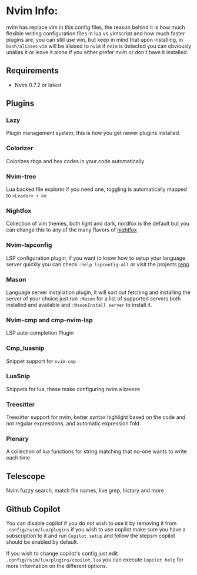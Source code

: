 # Nvim Info:

nvim has replace vim in this config files, the reason behind it is how much flexible writing configuration
files in lua vs vimscript and how much faster plugins are, you can still use vim, but keep in mind that upon
installing, in `bash/aliases` `vim` will be aliased to `nvim` if `nvim` is detected you can obviously unalias
it or leave it alone if you either prefer nvim or don't have it installed.

## Requirements

- Nvim 0.7.2 or latest

## Plugins

### Lazy

Plugin management system, this is how you get newer plugins installed.

### Colorizer

Colorizes rbga and hex codes in your code automatically

### Nvim-tree

Lua backed file explorer if you need one, toggling is automatically mapped to `<Leader> + ee`

### Nightfox

Collection of vim themes, both light and dark, nordfox is the default but you can change this to any of
the many flavors of [nightfox](https://github.com/EdenEast/nightfox.nvim#nightfox-1)

### Nvim-lspconfig

LSP configuration plugin, if you want to know how to setup your language server quickly you can check
`:help lspconfig-all` or visit the projects [repo](https://github.com/neovim/nvim-lspconfig)

### Mason

Language server installation plugin, it will sort out fetching and installing the server of your choice
just run `:Mason` for a list of supported servers both installed and available and `:MasonInstall server`
to install it.

### Nvim-cmp and cmp-nvim-lsp

LSP auto-completion Plugin

### Cmp_luasnip

Snippet support for `nvim-cmp`

### LuaSnip

Snippets for lua, these make configuring nvim a breeze

### Treesitter

Treesitter support for nvim, better syntax highlight based on the code and not regular expressions, and
automatic expression fold.

### Plenary

A collection of lua functions for string matching that no-one wants to write each time

## Telescope

Nvim fuzzy search, match file names, live grep, history and more

## Github Copilot

You can disable copilot if you do not wish to use it by removing it from `.config/nvim/lua/plugins`
if you wish to use copilot make sure you have a subscription to it and run `Copilot setup`
and follow the stepsm copilot should be enabled by default.

If you wish to change copilot's config just edit `.config/nvim/lua/plugins/copilot.lua`
you can execute `Copilot help` for more information on the different options.
